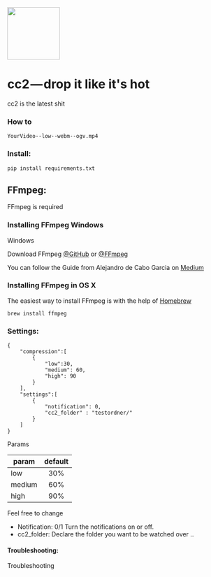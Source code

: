 <img src="http://pfuscha.cool:3000/" width="120" />

# cc2 — drop it like it's hot  
cc2 is the latest shit 

### How to

```
YourVideo--low--webm--ogv.mp4
```

### Install:

```python
pip install requirements.txt
```


## FFmpeg:
FFmpeg is required

### Installing FFmpeg Windows
Windows

Download FFmpeg [@GitHub](https://github.com/FFmpeg/FFmpeg) or [@FFmpeg](https://www.ffmpeg.org/)

You can follow the Guide from Alejandro de Cabo Garcia on [Medium](https://medium.com/@alejandro.decabo/how-to-record-your-screen-using-ffmpeg-in-windows-10-silently-b82b95f24fc)

### Installing FFmpeg in OS X
The easiest way to install FFmpeg is with the help of [Homebrew](https://brew.sh/)

```
brew install ffmpeg
```


### Settings:

```
{   
    "compression":[
        {
            "low":30,
            "medium": 60,
            "high": 90
        }
    ],
    "settings":[
        {
            "notification": 0,
            "cc2_folder" : "testordner/"
        }
    ]
}
```

Params

| param             | default       |
| -------------     |:-------------:|
| low               | 30%           | 
| medium            | 60%           |   
| high              | 90%           |   

Feel free to change 

* Notification: 0/1 Turn the notifications on or off.
* cc2_folder: Declare the folder you want to be watched over .. 



#### Troubleshooting:
Troubleshooting

